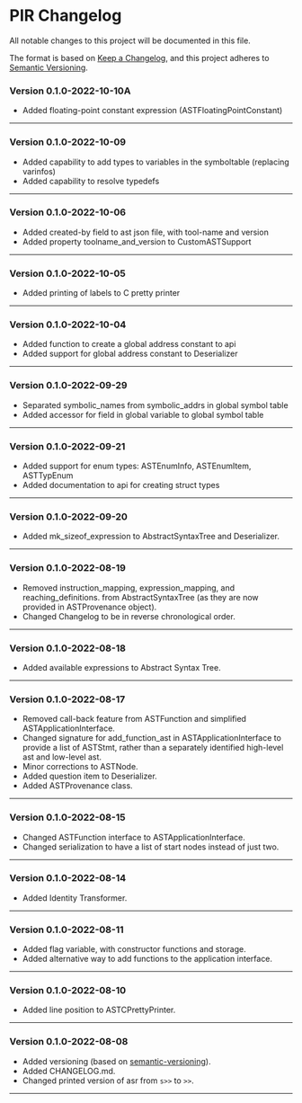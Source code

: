 # PIR Changelog

All notable changes to this project will be documented in this file.

The format is based on
[Keep a Changelog](https://keepachangelog.com/en/1.0.0/),
and this project adheres to [Semantic Versioning](https://semver.org/spec/v2.0.0.html).

### Version 0.1.0-2022-10-10A

- Added floating-point constant expression (ASTFloatingPointConstant)

---

### Version 0.1.0-2022-10-09

- Added capability to add types to variables in the symboltable (replacing varinfos)
- Added capability to resolve typedefs

---

### Version 0.1.0-2022-10-06

- Added created-by field to ast json file, with tool-name and version
- Added property toolname_and_version to CustomASTSupport

---

### Version 0.1.0-2022-10-05

- Added printing of labels to C pretty printer

---

### Version 0.1.0-2022-10-04

- Added function to create a global address constant to api
- Added support for global address constant to Deserializer

---

### Version 0.1.0-2022-09-29

- Separated symbolic_names from symbolic_addrs in global symbol table
- Added accessor for field in global variable to global symbol table

---

### Version 0.1.0-2022-09-21

- Added support for enum types: ASTEnumInfo, ASTEnumItem, ASTTypEnum
- Added documentation to api for creating struct types

---

### Version 0.1.0-2022-09-20

- Added mk_sizeof_expression to AbstractSyntaxTree and Deserializer.

---

### Version 0.1.0-2022-08-19

- Removed instruction_mapping, expression_mapping, and reaching_definitions.
  from AbstractSyntaxTree (as they are now provided in ASTProvenance object).
- Changed Changelog to be in reverse chronological order.

---

### Version 0.1.0-2022-08-18

- Added available expressions to Abstract Syntax Tree.

---

### Version 0.1.0-2022-08-17

- Removed call-back feature from ASTFunction and simplified ASTApplicationInterface.
- Changed signature for add_function_ast in ASTApplicationInterface to
  provide a list of ASTStmt, rather than a separately identified high-level ast
  and low-level ast.
- Minor corrections to ASTNode.
- Added question item to Deserializer.
- Added ASTProvenance class.

---

### Version 0.1.0-2022-08-15

- Changed ASTFunction interface to ASTApplicationInterface.
- Changed serialization to have a list of start nodes instead of just two.

---

### Version 0.1.0-2022-08-14

- Added Identity Transformer.

---

### Version 0.1.0-2022-08-11

- Added flag variable, with constructor functions and storage.
- Added alternative way to add functions to the application interface.

---

### Version 0.1.0-2022-08-10

- Added line position to ASTCPrettyPrinter.

---

### Version 0.1.0-2022-08-08

- Added versioning (based on [semantic-versioning](https://semver.org/)).
- Added CHANGELOG.md.
- Changed printed version of asr from <code>s>></code> to <code>>></code>.

---

